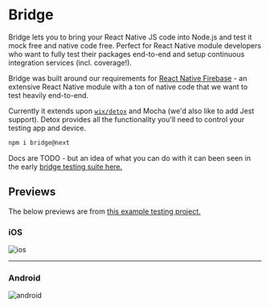 # Bridge

Bridge lets you to bring your React Native JS code into Node.js and test it mock free and native code free. Perfect for React Native module developers who want to fully test their packages end-to-end and setup continuous integration services (incl. coverage!). 

Bridge was built around our requirements for [React Native Firebase](https://github.com/invertase/react-native-firebase) - an extensive React Native module with a ton of native code that we want to test heavily end-to-end.

Currently it extends upon [`wix/detox`](https://github.com/wix/detox) and Mocha (we'd also like to add Jest support). Detox provides all the functionality you'll need to control your testing app and device.

```bash
npm i bridge@next
```

Docs are TODO - but an idea of what you can do with it can been seen in the early [bridge testing suite here.](https://github.com/invertase/react-native-firebase/blob/bridge-detox/tests-new/e2e/bridge.spec.js)

## Previews

The below previews are from [this example testing project.](https://github.com/invertase/react-native-firebase/tree/bridge-detox/tests-new)

### iOS

![ios](https://cdn.discordapp.com/attachments/362967412175405059/428355596073435137/2018-03-28_01.46.19.gif)

----

### Android

![android](https://cdn.discordapp.com/attachments/362967412175405059/428357262055178240/2018-03-28_01.55.43.gif)
